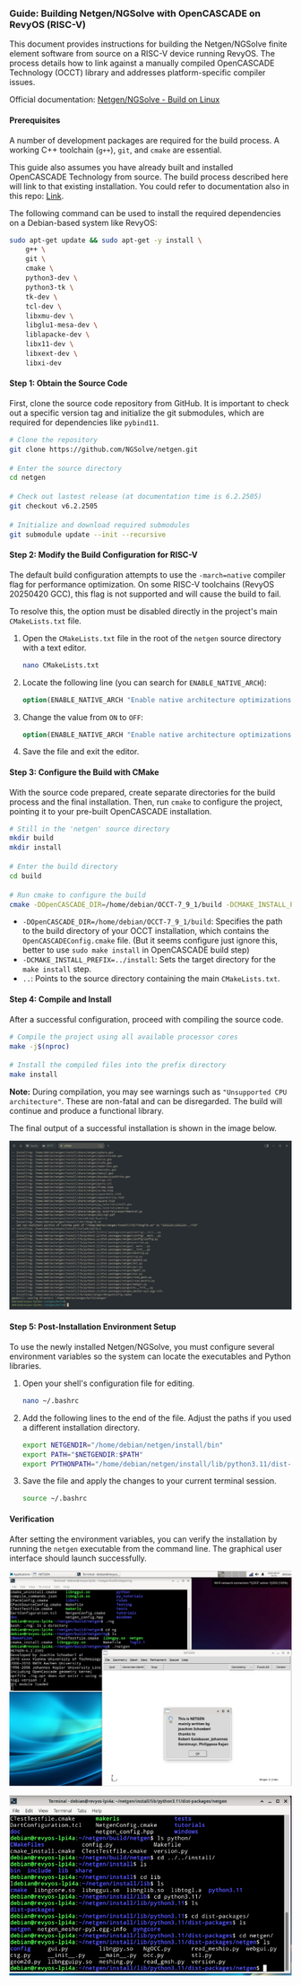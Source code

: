### **Guide: Building Netgen/NGSolve with OpenCASCADE on RevyOS (RISC-V)**

This document provides instructions for building the Netgen/NGSolve finite element software from source on a RISC-V device running RevyOS. The process details how to link against a manually compiled OpenCASCADE Technology (OCCT) library and addresses platform-specific compiler issues.

Official documentation: [Netgen/NGSolve - Build on Linux](https://ngsolve.org/docu/latest/install/source.html)

#### Prerequisites

A number of development packages are required for the build process. A working C++ toolchain (`g++`), `git`, and `cmake` are essential.

This guide also assumes you have already built and installed OpenCASCADE Technology from source. The build process described here will link to that existing installation. You could refer to documentation also in this repo: [Link](../OpenCASCADE/README.md).

The following command can be used to install the required dependencies on a Debian-based system like RevyOS:

```bash
sudo apt-get update && sudo apt-get -y install \
    g++ \
    git \
    cmake \
    python3-dev \
    python3-tk \
    tk-dev \
    tcl-dev \
    libxmu-dev \
    libglu1-mesa-dev \
    liblapacke-dev \
    libx11-dev \
    libxext-dev \
    libxi-dev
```

#### Step 1: Obtain the Source Code

First, clone the source code repository from GitHub. It is important to check out a specific version tag and initialize the git submodules, which are required for dependencies like `pybind11`.

```bash
# Clone the repository
git clone https://github.com/NGSolve/netgen.git

# Enter the source directory
cd netgen

# Check out lastest release (at documentation time is 6.2.2505)
git checkout v6.2.2505

# Initialize and download required submodules
git submodule update --init --recursive
```

#### Step 2: Modify the Build Configuration for RISC-V

The default build configuration attempts to use the `-march=native` compiler flag for performance optimization. On some RISC-V toolchains (RevyOS 20250420 GCC), this flag is not supported and will cause the build to fail.

To resolve this, the option must be disabled directly in the project's main `CMakeLists.txt` file.

1.  Open the `CMakeLists.txt` file in the root of the `netgen` source directory with a text editor.
    ```bash
    nano CMakeLists.txt
    ```

2.  Locate the following line (you can search for `ENABLE_NATIVE_ARCH`):
    ```cmake
    option(ENABLE_NATIVE_ARCH "Enable native architecture optimizations" ON)
    ```

3.  Change the value from `ON` to `OFF`:
    ```cmake
    option(ENABLE_NATIVE_ARCH "Enable native architecture optimizations" OFF)
    ```

4.  Save the file and exit the editor.

#### Step 3: Configure the Build with CMake

With the source code prepared, create separate directories for the build process and the final installation. Then, run `cmake` to configure the project, pointing it to your pre-built OpenCASCADE installation.

```bash
# Still in the 'netgen' source directory
mkdir build
mkdir install

# Enter the build directory
cd build

# Run cmake to configure the build
cmake -DOpenCASCADE_DIR=/home/debian/OCCT-7_9_1/build -DCMAKE_INSTALL_PREFIX=../install ..
```
*   `-DOpenCASCADE_DIR=/home/debian/OCCT-7_9_1/build`: Specifies the path to the build directory of your OCCT installation, which contains the `OpenCASCADEConfig.cmake` file. (But it seems configure just ignore this, better to use `sudo make install` in OpenCASCADE build step)
*   `-DCMAKE_INSTALL_PREFIX=../install`: Sets the target directory for the `make install` step.
*   `..`: Points to the source directory containing the main `CMakeLists.txt`.

#### Step 4: Compile and Install

After a successful configuration, proceed with compiling the source code.

```bash
# Compile the project using all available processor cores
make -j$(nproc)

# Install the compiled files into the prefix directory
make install
```

**Note:** During compilation, you may see warnings such as `"Unsupported CPU architecture"`. These are non-fatal and can be disregarded. The build will continue and produce a functional library.

The final output of a successful installation is shown in the image below.

![NETGEN Install](images/01-netgen-install.png)

#### Step 5: Post-Installation Environment Setup

To use the newly installed Netgen/NGSolve, you must configure several environment variables so the system can locate the executables and Python libraries.

1.  Open your shell's configuration file for editing.
    ```bash
    nano ~/.bashrc
    ```

2.  Add the following lines to the end of the file. Adjust the paths if you used a different installation directory.
    ```bash
    export NETGENDIR="/home/debian/netgen/install/bin"
    export PATH="$NETGENDIR:$PATH"
    export PYTHONPATH="/home/debian/netgen/install/lib/python3.11/dist-packages:$PYTHONPATH"
    ```

3.  Save the file and apply the changes to your current terminal session.
    ```bash
    source ~/.bashrc
    ```

#### Verification

After setting the environment variables, you can verify the installation by running the `netgen` executable from the command line. The graphical user interface should launch successfully.

![NETGEN Working GUI About](images/02-netgen-working-gui-about.png)

![NETGEN Pybind Files](images/03-netgen-pybind-files.png)